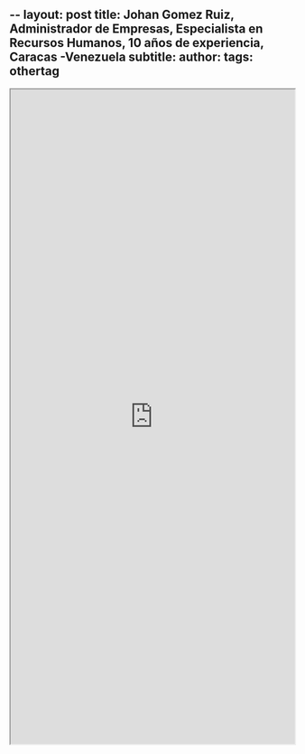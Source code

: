 --
layout: post
title: Johan Gomez Ruiz, Administrador de Empresas, Especialista en Recursos Humanos, 10 años de experiencia, Caracas -Venezuela
subtitle:
author:
tags: othertag
---

<iframe src="https://drive.google.com/file/d/1GaZgobxDUlxzbvXrS3cHB25hy4yOWWQw/preview" width="100%" height="1160"></iframe>
